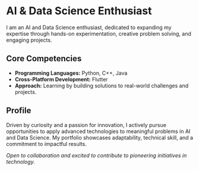 # AI & Data Science Enthusiast 

I am an AI and Data Science enthusiast, dedicated to expanding my expertise through hands-on experimentation, creative problem solving, and engaging projects.

## Core Competencies
- **Programming Languages:** Python, C++, Java
- **Cross-Platform Development:** Flutter
- **Approach:** Learning by building solutions to real-world challenges and projects.

## Profile
Driven by curiosity and a passion for innovation, I actively pursue opportunities to apply advanced technologies to meaningful problems in AI and Data Science. My portfolio showcases adaptability, technical skill, and a commitment to impactful results.


*Open to collaboration and excited to contribute to pioneering initiatives in technology.*
